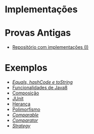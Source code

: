 # Implementações

# Provas Antigas

- [Repositório com implementações (I)](https://github.com/AntonioNtV/provasLP2)

# Exemplos

- *[Equals, hashCode e toString](equals_hashcode_tostring)*
- [Funcionalidades de Java8](java8_funcionalidades)
- [Composição](composicao)
- [JUnit](junit)
- [Herança](heranca)
- [Polimorfismo](polimorfismo)
- *[Comparable](comparable)*
- *[Comparator](comparator)*
- *[Strategy](strategy)*
